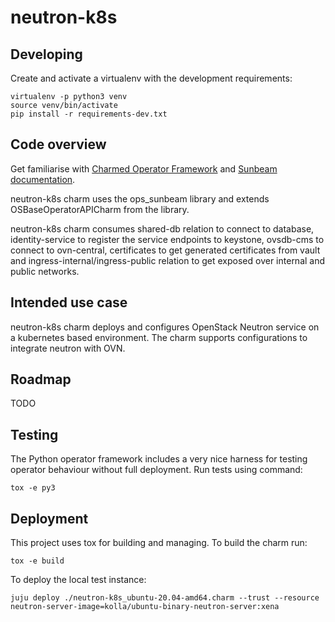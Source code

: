 # neutron-k8s

## Developing

Create and activate a virtualenv with the development requirements:

    virtualenv -p python3 venv
    source venv/bin/activate
    pip install -r requirements-dev.txt

## Code overview

Get familiarise with [Charmed Operator Framework](https://juju.is/docs/sdk)
and [Sunbeam documentation](sunbeam-docs).

neutron-k8s charm uses the ops_sunbeam library and extends
OSBaseOperatorAPICharm from the library.

neutron-k8s charm consumes shared-db relation to connect to database,
identity-service to register the service endpoints to keystone,
ovsdb-cms to connect to ovn-central, certificates to get generated
certificates from vault and ingress-internal/ingress-public relation
to get exposed over internal and public networks.

## Intended use case

neutron-k8s charm deploys and configures OpenStack Neutron service
on a kubernetes based environment. The charm supports configurations
to integrate neutron with OVN.

## Roadmap

TODO

## Testing

The Python operator framework includes a very nice harness for testing
operator behaviour without full deployment. Run tests using command:

    tox -e py3

## Deployment

This project uses tox for building and managing. To build the charm
run:

    tox -e build

To deploy the local test instance:

    juju deploy ./neutron-k8s_ubuntu-20.04-amd64.charm --trust --resource neutron-server-image=kolla/ubuntu-binary-neutron-server:xena

<!-- LINKS -->

[sunbeam-docs]: https://github.com/openstack-charmers/advanced-sunbeam-openstack/blob/main/README.rst
